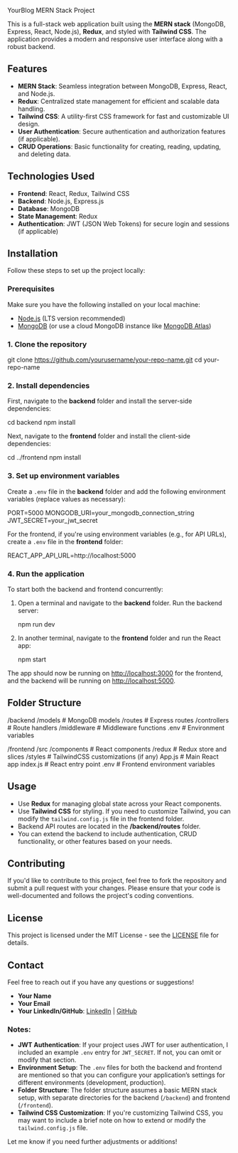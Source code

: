 YourBlog MERN Stack Project

This is a full-stack web application built using the **MERN stack** (MongoDB, Express, React, Node.js), **Redux**, and styled with **Tailwind CSS**. The application provides a modern and responsive user interface along with a robust backend.

## Features

- **MERN Stack**: Seamless integration between MongoDB, Express, React, and Node.js.
- **Redux**: Centralized state management for efficient and scalable data handling.
- **Tailwind CSS**: A utility-first CSS framework for fast and customizable UI design.
- **User Authentication**: Secure authentication and authorization features (if applicable).
- **CRUD Operations**: Basic functionality for creating, reading, updating, and deleting data.

## Technologies Used

- **Frontend**: React, Redux, Tailwind CSS
- **Backend**: Node.js, Express.js
- **Database**: MongoDB
- **State Management**: Redux
- **Authentication**: JWT (JSON Web Tokens) for secure login and sessions (if applicable)

## Installation
Follow these steps to set up the project locally:

### Prerequisites

Make sure you have the following installed on your local machine:

- [Node.js](https://nodejs.org/) (LTS version recommended)
- [MongoDB](https://www.mongodb.com/try/download/community) (or use a cloud MongoDB instance like [MongoDB Atlas](https://www.mongodb.com/cloud/atlas))

### 1. Clone the repository

git clone https://github.com/yourusername/your-repo-name.git
cd your-repo-name

### 2. Install dependencies

First, navigate to the **backend** folder and install the server-side dependencies:

cd backend
npm install


Next, navigate to the **frontend** folder and install the client-side dependencies:

cd ../frontend
npm install


### 3. Set up environment variables

Create a `.env` file in the **backend** folder and add the following environment variables (replace values as necessary):

PORT=5000
MONGODB_URI=your_mongodb_connection_string
JWT_SECRET=your_jwt_secret

For the frontend, if you're using environment variables (e.g., for API URLs), create a `.env` file in the **frontend** folder:


REACT_APP_API_URL=http://localhost:5000


### 4. Run the application

To start both the backend and frontend concurrently:

1. Open a terminal and navigate to the **backend** folder. Run the backend server:

   npm run dev

2. In another terminal, navigate to the **frontend** folder and run the React app:

   npm start

The app should now be running on [http://localhost:3000](http://localhost:3000) for the frontend, and the backend will be running on [http://localhost:5000](http://localhost:5000).

## Folder Structure

/backend
  /models        # MongoDB models
  /routes        # Express routes
  /controllers   # Route handlers
  /middleware    # Middleware functions
  .env           # Environment variables

/frontend
  /src
    /components  # React components
    /redux       # Redux store and slices
    /styles      # TailwindCSS customizations (if any)
    App.js       # Main React app
    index.js     # React entry point
  .env           # Frontend environment variables

## Usage

- Use **Redux** for managing global state across your React components.
- Use **Tailwind CSS** for styling. If you need to customize Tailwind, you can modify the `tailwind.config.js` file in the frontend folder.
- Backend API routes are located in the **/backend/routes** folder.
- You can extend the backend to include authentication, CRUD functionality, or other features based on your needs.

## Contributing

If you'd like to contribute to this project, feel free to fork the repository and submit a pull request with your changes. Please ensure that your code is well-documented and follows the project's coding conventions.

## License

This project is licensed under the MIT License - see the [LICENSE](LICENSE) file for details.

## Contact

Feel free to reach out if you have any questions or suggestions!

- **Your Name**
- **Your Email**
- **Your LinkedIn/GitHub**: [LinkedIn](https://www.linkedin.com/in/yourname) | [GitHub](https://github.com/yourusername)


### Notes:
- **JWT Authentication**: If your project uses JWT for user authentication, I included an example `.env` entry for `JWT_SECRET`. If not, you can omit or modify that section.
- **Environment Setup**: The `.env` files for both the backend and frontend are mentioned so that you can configure your application’s settings for different environments (development, production).
- **Folder Structure**: The folder structure assumes a basic MERN stack setup, with separate directories for the backend (`/backend`) and frontend (`/frontend`).
- **Tailwind CSS Customization**: If you're customizing Tailwind CSS, you may want to include a brief note on how to extend or modify the `tailwind.config.js` file.

Let me know if you need further adjustments or additions!

